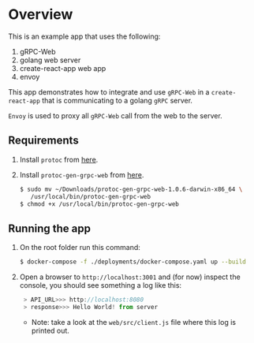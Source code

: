# Overview

This is an example app that uses the following:

1. gRPC-Web
1. golang web server
1. create-react-app web app
1. envoy

This app demonstrates how to integrate and use `gRPC-Web` in a `create-react-app` that is communicating to a golang `gRPC` server.

`Envoy` is used to proxy all `gRPC-Web` call from the web to the server.

## Requirements

1. Install `protoc` from [here](https://github.com/protocolbuffers/protobuf/releases).
2. Install `protoc-gen-grpc-web` from [here](https://github.com/grpc/grpc-web/releases).

   ```sh
   $ sudo mv ~/Downloads/protoc-gen-grpc-web-1.0.6-darwin-x86_64 \
      /usr/local/bin/protoc-gen-grpc-web
   $ chmod +x /usr/local/bin/protoc-gen-grpc-web
   ```

## Running the app
1. On the root folder run this command:
   ```sh
   $ docker-compose -f ./deployments/docker-compose.yaml up --build
   ```
2. Open a browser to `http://localhost:3001` and (for now) inspect the console, you should see something a log like this:
   ```javascript
    > API_URL>>> http://localhost:8080
    > response>>> Hello World! from server
   ```
   - Note: take a look at the `web/src/client.js` file where this log is printed out.